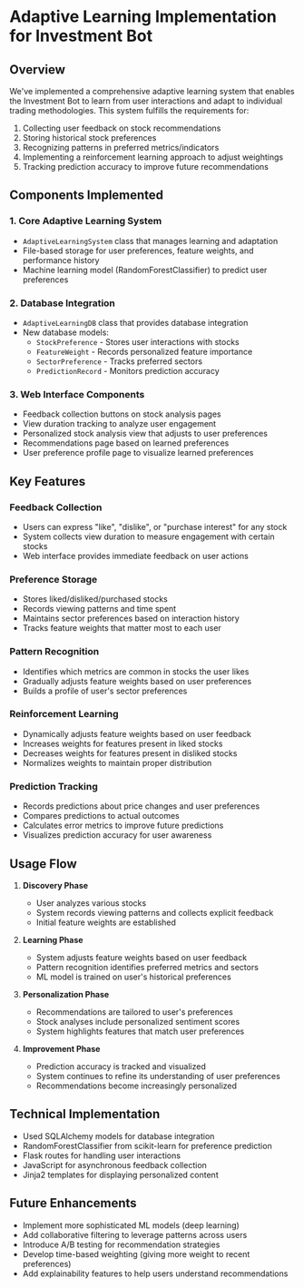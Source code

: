 # Adaptive Learning Implementation for Investment Bot

## Overview

We've implemented a comprehensive adaptive learning system that enables the Investment Bot to learn from user interactions and adapt to individual trading methodologies. This system fulfills the requirements for:

1. Collecting user feedback on stock recommendations
2. Storing historical stock preferences 
3. Recognizing patterns in preferred metrics/indicators
4. Implementing a reinforcement learning approach to adjust weightings
5. Tracking prediction accuracy to improve future recommendations

## Components Implemented

### 1. Core Adaptive Learning System
- `AdaptiveLearningSystem` class that manages learning and adaptation
- File-based storage for user preferences, feature weights, and performance history
- Machine learning model (RandomForestClassifier) to predict user preferences

### 2. Database Integration
- `AdaptiveLearningDB` class that provides database integration
- New database models:
  - `StockPreference` - Stores user interactions with stocks
  - `FeatureWeight` - Records personalized feature importance
  - `SectorPreference` - Tracks preferred sectors
  - `PredictionRecord` - Monitors prediction accuracy

### 3. Web Interface Components
- Feedback collection buttons on stock analysis pages
- View duration tracking to analyze user engagement
- Personalized stock analysis view that adjusts to user preferences
- Recommendations page based on learned preferences
- User preference profile page to visualize learned preferences

## Key Features

### Feedback Collection
- Users can express "like", "dislike", or "purchase interest" for any stock
- System collects view duration to measure engagement with certain stocks
- Web interface provides immediate feedback on user actions

### Preference Storage
- Stores liked/disliked/purchased stocks
- Records viewing patterns and time spent
- Maintains sector preferences based on interaction history
- Tracks feature weights that matter most to each user

### Pattern Recognition
- Identifies which metrics are common in stocks the user likes
- Gradually adjusts feature weights based on user preferences
- Builds a profile of user's sector preferences

### Reinforcement Learning
- Dynamically adjusts feature weights based on user feedback
- Increases weights for features present in liked stocks
- Decreases weights for features present in disliked stocks
- Normalizes weights to maintain proper distribution

### Prediction Tracking
- Records predictions about price changes and user preferences
- Compares predictions to actual outcomes
- Calculates error metrics to improve future predictions
- Visualizes prediction accuracy for user awareness

## Usage Flow

1. **Discovery Phase**
   - User analyzes various stocks
   - System records viewing patterns and collects explicit feedback
   - Initial feature weights are established

2. **Learning Phase**
   - System adjusts feature weights based on user feedback
   - Pattern recognition identifies preferred metrics and sectors
   - ML model is trained on user's historical preferences

3. **Personalization Phase**
   - Recommendations are tailored to user's preferences
   - Stock analyses include personalized sentiment scores
   - System highlights features that match user preferences

4. **Improvement Phase**
   - Prediction accuracy is tracked and visualized
   - System continues to refine its understanding of user preferences
   - Recommendations become increasingly personalized

## Technical Implementation

- Used SQLAlchemy models for database integration
- RandomForestClassifier from scikit-learn for preference prediction
- Flask routes for handling user interactions
- JavaScript for asynchronous feedback collection
- Jinja2 templates for displaying personalized content

## Future Enhancements

- Implement more sophisticated ML models (deep learning)
- Add collaborative filtering to leverage patterns across users
- Introduce A/B testing for recommendation strategies
- Develop time-based weighting (giving more weight to recent preferences)
- Add explainability features to help users understand recommendations